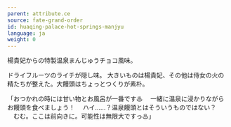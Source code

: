 ```yaml
---
parent: attribute.ce
source: fate-grand-order
id: huaqing-palace-hot-springs-manjyu
language: ja
weight: 0
---
```


楊貴妃からの特製温泉まんじゅうチョコ風味。

ドライフルーツのライチが隠し味。
大きいものは楊貴妃、その他は侍女の火の精たちが整えた。大饅頭はちょっとつくりが素朴。

「おつかれの時には甘い物とお風呂が一番です♨
　一緒に温泉に浸かりながらお饅頭を食べましょう！
　ハイ……？温泉饅頭とはそういうものではない？
　むむ。ここは前向きに。可能性は無限大ですっ♨」
